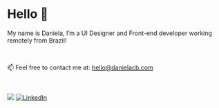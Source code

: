# Hello 👋

My name is Daniela, I’m a UI Designer and Front-end developer working remotely from Brazil!

<br />

📫 Feel free to contact me at: <hello@danielacb.com>

<br />

[![](https://img.shields.io/static/v1?label=portfolio&message=danielacb.com&color=orange)](http://danielacb.com/) [![LinkedIn](https://img.shields.io/badge/LinkedIn--_.svg?style=social&logo=linkedin)](https://www.linkedin.com/in/cbdaniela/)

